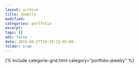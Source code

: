 ```yaml
---
layout: archive
title: Jewelry
modified:
categories: portfolio
excerpt:
tags: []
ads: false
date: 2015-06-27T19:33:13-05:00
folder: true
---
```


<div class="tiles">
{% include categorie-grid.html category="portfolio-jewelry" %}
</div>

